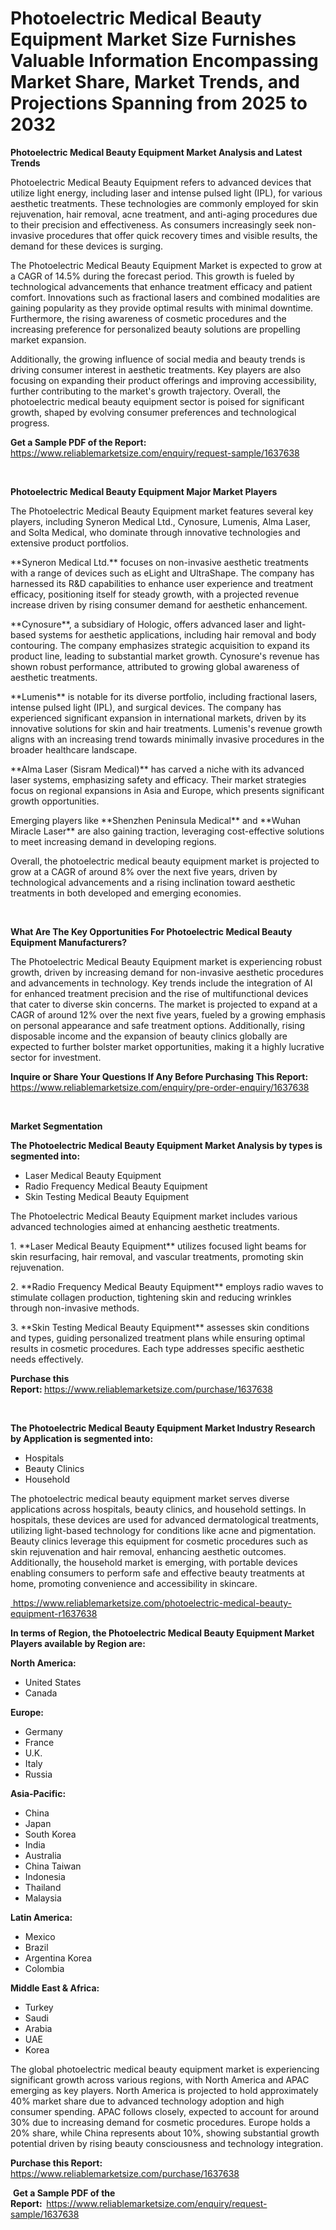 <p><h1>Photoelectric Medical Beauty Equipment Market Size Furnishes Valuable Information Encompassing Market Share, Market Trends, and Projections Spanning from 2025 to 2032</h1></p><p><strong>Photoelectric Medical Beauty Equipment Market Analysis and Latest Trends</strong></p>
<p><p>Photoelectric Medical Beauty Equipment refers to advanced devices that utilize light energy, including laser and intense pulsed light (IPL), for various aesthetic treatments. These technologies are commonly employed for skin rejuvenation, hair removal, acne treatment, and anti-aging procedures due to their precision and effectiveness. As consumers increasingly seek non-invasive procedures that offer quick recovery times and visible results, the demand for these devices is surging.</p><p>The Photoelectric Medical Beauty Equipment Market is expected to grow at a CAGR of 14.5% during the forecast period. This growth is fueled by technological advancements that enhance treatment efficacy and patient comfort. Innovations such as fractional lasers and combined modalities are gaining popularity as they provide optimal results with minimal downtime. Furthermore, the rising awareness of cosmetic procedures and the increasing preference for personalized beauty solutions are propelling market expansion.</p><p>Additionally, the growing influence of social media and beauty trends is driving consumer interest in aesthetic treatments. Key players are also focusing on expanding their product offerings and improving accessibility, further contributing to the market's growth trajectory. Overall, the photoelectric medical beauty equipment sector is poised for significant growth, shaped by evolving consumer preferences and technological progress.</p></p>
<p><strong>Get a Sample PDF of the Report:&nbsp;</strong> <a href="https://www.reliablemarketsize.com/enquiry/request-sample/1637638?utm_campaign=1888&utm_medium=2&utm_source=Github&utm_content=ia&utm_term=14042025&utm_id=photoelectric-medical-beauty-equipment">https://www.reliablemarketsize.com/enquiry/request-sample/1637638</a></p>
<p>&nbsp;</p>
<p><strong>Photoelectric Medical Beauty Equipment Major Market Players</strong></p>
<p><p>The Photoelectric Medical Beauty Equipment market features several key players, including Syneron Medical Ltd., Cynosure, Lumenis, Alma Laser, and Solta Medical, who dominate through innovative technologies and extensive product portfolios. </p><p>**Syneron Medical Ltd.** focuses on non-invasive aesthetic treatments with a range of devices such as eLight and UltraShape. The company has harnessed its R&D capabilities to enhance user experience and treatment efficacy, positioning itself for steady growth, with a projected revenue increase driven by rising consumer demand for aesthetic enhancement.</p><p>**Cynosure**, a subsidiary of Hologic, offers advanced laser and light-based systems for aesthetic applications, including hair removal and body contouring. The company emphasizes strategic acquisition to expand its product line, leading to substantial market growth. Cynosure's revenue has shown robust performance, attributed to growing global awareness of aesthetic treatments.</p><p>**Lumenis** is notable for its diverse portfolio, including fractional lasers, intense pulsed light (IPL), and surgical devices. The company has experienced significant expansion in international markets, driven by its innovative solutions for skin and hair treatments. Lumenis's revenue growth aligns with an increasing trend towards minimally invasive procedures in the broader healthcare landscape.</p><p>**Alma Laser (Sisram Medical)** has carved a niche with its advanced laser systems, emphasizing safety and efficacy. Their market strategies focus on regional expansions in Asia and Europe, which presents significant growth opportunities.</p><p>Emerging players like **Shenzhen Peninsula Medical** and **Wuhan Miracle Laser** are also gaining traction, leveraging cost-effective solutions to meet increasing demand in developing regions. </p><p>Overall, the photoelectric medical beauty equipment market is projected to grow at a CAGR of around 8% over the next five years, driven by technological advancements and a rising inclination toward aesthetic treatments in both developed and emerging economies.</p></p>
<p>&nbsp;</p>
<p><strong>What Are The Key Opportunities For Photoelectric Medical Beauty Equipment Manufacturers?</strong></p>
<p><p>The Photoelectric Medical Beauty Equipment market is experiencing robust growth, driven by increasing demand for non-invasive aesthetic procedures and advancements in technology. Key trends include the integration of AI for enhanced treatment precision and the rise of multifunctional devices that cater to diverse skin concerns. The market is projected to expand at a CAGR of around 12% over the next five years, fueled by a growing emphasis on personal appearance and safe treatment options. Additionally, rising disposable income and the expansion of beauty clinics globally are expected to further bolster market opportunities, making it a highly lucrative sector for investment.</p></p>
<p><strong>Inquire or Share Your Questions If Any Before Purchasing This Report:</strong> <a href="https://www.reliablemarketsize.com/enquiry/pre-order-enquiry/1637638?utm_campaign=1888&utm_medium=2&utm_source=Github&utm_content=ia&utm_term=14042025&utm_id=photoelectric-medical-beauty-equipment">https://www.reliablemarketsize.com/enquiry/pre-order-enquiry/1637638</a></p>
<p>&nbsp;</p>
<p><strong>Market Segmentation</strong></p>
<p><strong>The Photoelectric Medical Beauty Equipment Market Analysis by types is segmented into:</strong></p>
<p><ul><li>Laser Medical Beauty Equipment</li><li>Radio Frequency Medical Beauty Equipment</li><li>Skin Testing Medical Beauty Equipment</li></ul></p>
<p><p>The Photoelectric Medical Beauty Equipment market includes various advanced technologies aimed at enhancing aesthetic treatments. </p><p>1. **Laser Medical Beauty Equipment** utilizes focused light beams for skin resurfacing, hair removal, and vascular treatments, promoting skin rejuvenation.</p><p>  </p><p>2. **Radio Frequency Medical Beauty Equipment** employs radio waves to stimulate collagen production, tightening skin and reducing wrinkles through non-invasive methods.</p><p>3. **Skin Testing Medical Beauty Equipment** assesses skin conditions and types, guiding personalized treatment plans while ensuring optimal results in cosmetic procedures. Each type addresses specific aesthetic needs effectively.</p></p>
<p><strong>Purchase this Report:&nbsp;</strong><a href="https://www.reliablemarketsize.com/purchase/1637638?utm_campaign=1888&utm_medium=2&utm_source=Github&utm_content=ia&utm_term=14042025&utm_id=photoelectric-medical-beauty-equipment">https://www.reliablemarketsize.com/purchase/1637638</a></p>
<p>&nbsp;</p>
<p><strong>The Photoelectric Medical Beauty Equipment Market Industry Research by Application is segmented into:</strong></p>
<p><ul><li>Hospitals</li><li>Beauty Clinics</li><li>Household</li></ul></p>
<p><p>The photoelectric medical beauty equipment market serves diverse applications across hospitals, beauty clinics, and household settings. In hospitals, these devices are used for advanced dermatological treatments, utilizing light-based technology for conditions like acne and pigmentation. Beauty clinics leverage this equipment for cosmetic procedures such as skin rejuvenation and hair removal, enhancing aesthetic outcomes. Additionally, the household market is emerging, with portable devices enabling consumers to perform safe and effective beauty treatments at home, promoting convenience and accessibility in skincare.</p></p>
<p><a href="https://www.reliablemarketsize.com/photoelectric-medical-beauty-equipment-r1637638?utm_campaign=1888&utm_medium=2&utm_source=Github&utm_content=ia&utm_term=14042025&utm_id=photoelectric-medical-beauty-equipment">&nbsp;https://www.reliablemarketsize.com/photoelectric-medical-beauty-equipment-r1637638</a></p>
<p><strong>In terms of Region, the Photoelectric Medical Beauty Equipment Market Players available by Region are:</strong></p>
<p>
    <p> <strong> North America: </strong>
        <ul>
            <li>United States</li>
            <li>Canada</li>
        </ul>
        </p> 
    <p> <strong> Europe: </strong>
        <ul>
            <li>Germany</li>
            <li>France</li>
            <li>U.K.</li>
            <li>Italy</li>
            <li>Russia</li>
        </ul>
        </p> 
    <p> <strong> Asia-Pacific: </strong>
        <ul>
            <li>China</li>
            <li>Japan</li>
            <li>South Korea</li>
            <li>India</li>
            <li>Australia</li>
            <li>China Taiwan</li>
            <li>Indonesia</li>
            <li>Thailand</li>
            <li>Malaysia</li>
        </ul>
        </p> 
    <p> <strong> Latin America: </strong>
        <ul>
            <li>Mexico</li>
            <li>Brazil</li>
            <li>Argentina Korea</li>
            <li>Colombia</li>
        </ul>
        </p> 
    <p> <strong> Middle East & Africa: </strong>
        <ul>
            <li>Turkey</li>
            <li>Saudi</li>
            <li>Arabia</li>
            <li>UAE</li>
            <li>Korea</li>
        </ul>
    </p>
    </p>
<p><p>The global photoelectric medical beauty equipment market is experiencing significant growth across various regions, with North America and APAC emerging as key players. North America is projected to hold approximately 40% market share due to advanced technology adoption and high consumer spending. APAC follows closely, expected to account for around 30% due to increasing demand for cosmetic procedures. Europe holds a 20% share, while China represents about 10%, showing substantial growth potential driven by rising beauty consciousness and technology integration.</p></p>
<p><strong>Purchase this Report: </strong><a href="https://www.reliablemarketsize.com/purchase/1637638?utm_campaign=1888&utm_medium=2&utm_source=Github&utm_content=ia&utm_term=14042025&utm_id=photoelectric-medical-beauty-equipment">https://www.reliablemarketsize.com/purchase/1637638</a></p>
<p>&nbsp;<strong>Get a Sample PDF of the Report:&nbsp;&nbsp;</strong><a href="https://www.reliablemarketsize.com/enquiry/request-sample/1637638?utm_campaign=1888&utm_medium=2&utm_source=Github&utm_content=ia&utm_term=14042025&utm_id=photoelectric-medical-beauty-equipment">https://www.reliablemarketsize.com/enquiry/request-sample/1637638</a></p>
<p><strong></strong></p>
<p><p></p><p></p><p></p></p>
